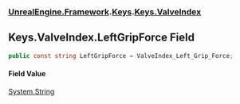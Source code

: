 ### [UnrealEngine.Framework](./UnrealEngine-Framework.md 'UnrealEngine.Framework').[Keys](./Keys.md 'UnrealEngine.Framework.Keys').[Keys.ValveIndex](./Keys-ValveIndex.md 'UnrealEngine.Framework.Keys.ValveIndex')
## Keys.ValveIndex.LeftGripForce Field
  
```csharp
public const string LeftGripForce = ValveIndex_Left_Grip_Force;
```
#### Field Value
[System.String](https://docs.microsoft.com/en-us/dotnet/api/System.String 'System.String')  
